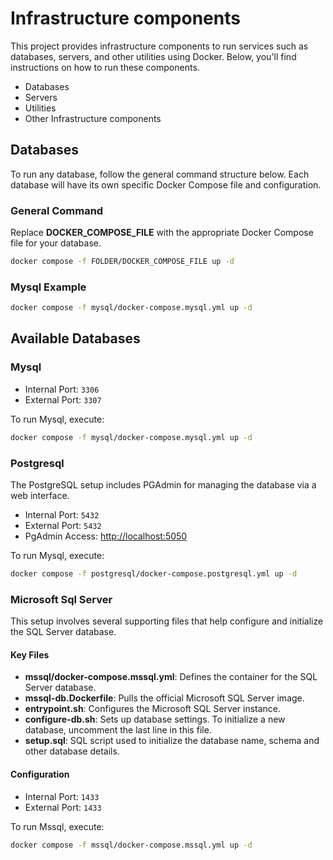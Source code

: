 # Infrastructure components

This project provides infrastructure components to run services such as databases, servers, and other utilities using Docker. Below, you'll find instructions on how to run these components.

- Databases
- Servers
- Utilities
- Other Infrastructure components

## Databases

To run any database, follow the general command structure below. Each database will have its own specific Docker Compose file and configuration.

### General Command

Replace **DOCKER_COMPOSE_FILE** with the appropriate Docker Compose file for your database.

``` sh
docker compose -f FOLDER/DOCKER_COMPOSE_FILE up -d
```

### Mysql Example

``` sh
docker compose -f mysql/docker-compose.mysql.yml up -d
```

## Available Databases

### Mysql

- Internal Port: `3306`
- External Port: `3307`

To run Mysql, execute:

``` sh
docker compose -f mysql/docker-compose.mysql.yml up -d
```

### Postgresql

The PostgreSQL setup includes PGAdmin for managing the database via a web interface.

- Internal Port: `5432`
- External Port: `5432`
- PgAdmin Access: <http://localhost:5050>

To run Mysql, execute:

``` sh
docker compose -f postgresql/docker-compose.postgresql.yml up -d
```

### Microsoft Sql Server

This setup involves several supporting files that help configure and initialize the SQL Server database.

#### Key Files

- **mssql/docker-compose.mssql.yml**: Defines the container for the SQL Server database.
- **mssql-db.Dockerfile**: Pulls the official Microsoft SQL Server image.
- **entrypoint.sh**: Configures the Microsoft SQL Server instance.
- **configure-db.sh**: Sets up database settings. To initialize a new database, uncomment the last line in this file.
- **setup.sql**: SQL script used to initialize the database name, schema and other database details.

#### Configuration

- Internal Port: `1433`
- External Port: `1433`

To run Mssql, execute:

``` sh
docker compose -f mssql/docker-compose.mssql.yml up -d
```
